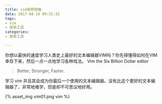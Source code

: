 ```yaml
---
title: vim简明攻略
date: 2017-08-19 09:31:32
tags: 
- vim
- 效率工具
categories: 
- 效率工具

---
```

你想以最快的速度学习人类史上最好的文本编辑器VIM吗？你先得懂得如何在VIM幸存下来，然后一点一点地学习各种戏法。
Vim the Six Billion Dollar editor
>Better, Stronger, Faster.

<!-- more -->
学习 vim 并且其会成为你最后一个使用的文本编辑器。没有比这个更好的文本编辑器了，非常地难学，但是却不可思议地好用。

{% asset_img vim01.png vim %}
